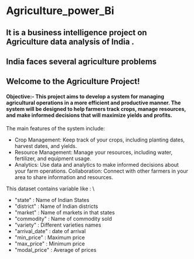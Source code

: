 # Agriculture_power_Bi 
## It is a business intelligence project on Agriculture data analysis of India .
## India faces several agriculture problems 
## Welcome to the Agriculture Project!

#### Objective:-  This project aims to develop a system for managing agricultural operations in a more efficient and productive manner. The system will be designed to help farmers track crops, manage resources, and make informed decisions that will maximize yields and profits.

The main features of the system include:

* Crop Management: Keep track of your crops, including planting dates, harvest dates, and yields.
* Resource Management: Manage your resources, including water, fertilizer, and equipment usage. 
* Analytics: Use data and analytics to make informed decisions about your farm operations.
Collaboration: Connect with other farmers in your area to share information and resources.

This dataset contains variable like : \
* "state" : Name of Indian States
* "district" : Name of Indian districts 
* "market" : Name of markets in that states
* "commodity" : Name of commodity sold
* "variety" : Different varieties names
* "arrival_date" : date of arrival 
* "min_price" : Maximum price 
* "max_price" : Minimum price
* "modal_price" : Average of prices
